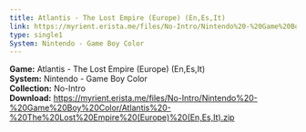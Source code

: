 ```yaml
---
title: Atlantis - The Lost Empire (Europe) (En,Es,It)
link: https://myrient.erista.me/files/No-Intro/Nintendo%20-%20Game%20Boy%20Color/Atlantis%20-%20The%20Lost%20Empire%20(Europe)%20(En,Es,It).zip
type: single1
System: Nintendo - Game Boy Color
---
```

<b>Game:</b> Atlantis - The Lost Empire (Europe) (En,Es,It)<br>
<b>System:</b> Nintendo - Game Boy Color<br>
<b>Collection:</b> No-Intro<br>
<b>Download:</b> https://myrient.erista.me/files/No-Intro/Nintendo%20-%20Game%20Boy%20Color/Atlantis%20-%20The%20Lost%20Empire%20(Europe)%20(En,Es,It).zip